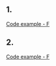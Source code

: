 ## 1. 


[Code example - F](https://github.com/eclairsameal/Level-3_Python/blob/main/homework16/homework16_1.py)



## 2. 


[Code example - F](https://github.com/eclairsameal/Level-3_Python/blob/main/homework16/homework16_2.py)



